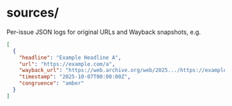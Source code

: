 # sources/

Per-issue JSON logs for original URLs and Wayback snapshots, e.g.

```json
[
  {
    "headline": "Example Headline A",
    "url": "https://example.com/a",
    "wayback_url": "https://web.archive.org/web/2025.../https://example.com/a",
    "timestamp": "2025-10-07T00:00:00Z",
    "congruence": "amber"
  }
]
```
